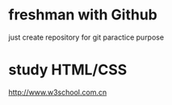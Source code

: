 # freshman with Github
just create repository for git paractice purpose

# study HTML/CSS
http://www.w3school.com.cn

